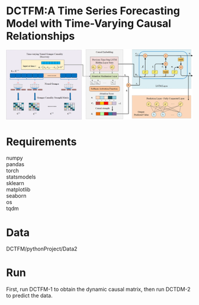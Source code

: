 # DCTFM:A Time Series Forecasting Model with Time-Varying Causal Relationships

![img.png](img.png)

# Requirements
numpy   
pandas  
torch   
statsmodels     
sklearn     
matplotlib  
seaborn     
os  
tqdm    

# Data

DCTFM/pythonProject/Data2

# Run 

First, run DCTFM-1 to obtain the dynamic causal matrix, then run DCTDM-2 to predict the data.